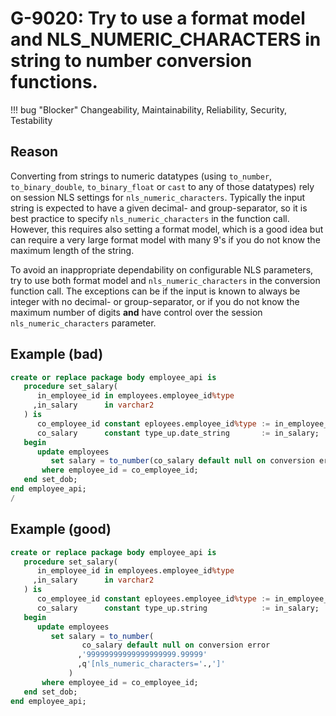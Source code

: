 # G-9020: Try to use a format model and NLS_NUMERIC_CHARACTERS in string to number conversion functions.

!!! bug "Blocker"
    Changeability, Maintainability, Reliability, Security, Testability

## Reason

Converting from strings to numeric datatypes (using `to_number`, `to_binary_double`, `to_binary_float` or `cast` to any of those datatypes) rely on session NLS settings for `nls_numeric_characters`. Typically the input string is expected to have a given decimal- and group-separator, so it is best practice to specify `nls_numeric_characters` in the function call. However, this requires also setting a format model, which is a good idea but can require a very large format model with many 9's if you do not know the maximum length of the string.

To avoid an inappropriate dependability on configurable NLS parameters, try to use both format model and `nls_numeric_characters` in the conversion function call. The exceptions can be if the input is known to always be integer with no decimal- or group-separator, or if you do not know the maximum number of digits **and** have control over the session `nls_numeric_characters` parameter.

## Example (bad)

``` sql
create or replace package body employee_api is
   procedure set_salary(
      in_employee_id in employees.employee_id%type
     ,in_salary      in varchar2
   ) is
      co_employee_id constant eployees.employee_id%type := in_employee_id;
      co_salary      constant type_up.date_string       := in_salary;
   begin
      update employees
         set salary = to_number(co_salary default null on conversion error)
       where employee_id = co_employee_id;
   end set_dob;
end employee_api;
/
```

## Example (good)

``` sql
create or replace package body employee_api is
   procedure set_salary(
      in_employee_id in employees.employee_id%type
     ,in_salary      in varchar2
   ) is
      co_employee_id constant eployees.employee_id%type := in_employee_id;
      co_salary      constant type_up.string            := in_salary;
   begin
      update employees
         set salary = to_number(
                co_salary default null on conversion error
               ,'99999999999999999999.99999'
               ,q'[nls_numeric_characters='.,']'
             )
       where employee_id = co_employee_id;
   end set_dob;
end employee_api;
```
